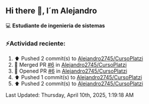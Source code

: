 ## Hi there 👋, I´m Alejandro

:computer: **Estudiante de ingenieria de sistemas**

### ⚡Actividad reciente:
<!--RECENT_ACTIVITY:start-->
1. ⬆️ Pushed 2 commit(s) to [Alejandro2745/CursoPlatzi](https://github.com/Alejandro2745/CursoPlatzi)<br>
2. 🎉 Merged PR [#6](https://github.com/Alejandro2745/CursoPlatzi/pull/6) in [Alejandro2745/CursoPlatzi](https://github.com/Alejandro2745/CursoPlatzi)<br>
3. 💪 Opened PR [#6](https://github.com/Alejandro2745/CursoPlatzi/pull/6) in [Alejandro2745/CursoPlatzi](https://github.com/Alejandro2745/CursoPlatzi)<br>
4. ⬆️ Pushed 1 commit(s) to [Alejandro2745/CursoPlatzi](https://github.com/Alejandro2745/CursoPlatzi)<br>
5. ⬆️ Pushed 2 commit(s) to [Alejandro2745/CursoPlatzi](https://github.com/Alejandro2745/CursoPlatzi)<br>
<!--RECENT_ACTIVITY:end-->
<!--RECENT_ACTIVITY:last_update-->
Last Updated: Thursday, April 10th, 2025, 1:19:18 AM
<!--RECENT_ACTIVITY:last_update_end-->

<!--
**Alejandro2745/Alejandro2745** is a ✨ _special_ ✨ repository because its `README.md` (this file) appears on your GitHub profile.

Here are some ideas to get you started:

- 🔭 I’m currently working on ...
- 🌱 I’m currently learning ...
- 👯 I’m looking to collaborate on ...
- 🤔 I’m looking for help with ...
- 💬 Ask me about ...
- 📫 How to reach me: ...
- 😄 Pronouns: ...
- ⚡ Fun fact: ...
-->
